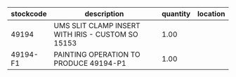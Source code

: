 |stockcode|description|quantity|location|
|---------|-----------|--------|--------|
|49194|UMS SLIT CLAMP INSERT WITH IRIS - CUSTOM SO 15153|1.00||
|49194-F1|PAINTING OPERATION TO PRODUCE 49194-P1|1.00||
